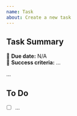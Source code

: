 ```yaml
---
name: Task
about: Create a new task
---
```


## Task Summary

📅 **Due date:** N/A  
🎯 **Success criteria:** ...  

...

## To Do

- [ ] ...
